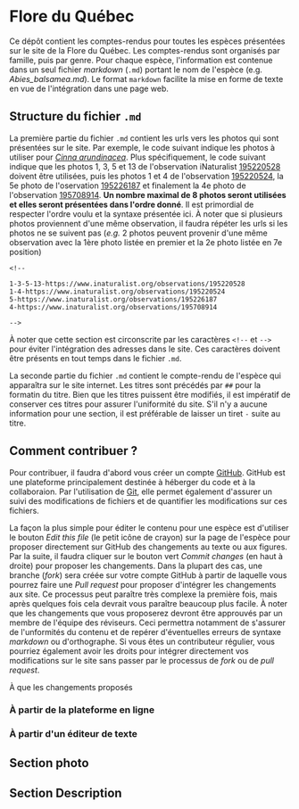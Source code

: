 # Flore du Québec

Ce dépôt contient les comptes-rendus pour toutes les espèces présentées sur le site de la Flore du Québec. Les comptes-rendus sont organisés par famille, puis par genre. Pour chaque espèce, l'information est contenue dans un seul fichier _markdown_ (`.md`) portant le nom de l'espèce (e.g. _Abies_balsamea.md_). Le format `markdown` facilite la mise en forme de texte en vue de l'intégration dans une page web.

## Structure du fichier `.md`

La première partie du fichier `.md` contient les urls vers les photos qui sont présentées sur le site. Par exemple, le code suivant indique les photos à utiliser pour [_Cinna arundinacea_](https://github.com/frousseu/floreduquebecsp/blob/main/Esp%C3%A8ces/Poaceae/Cinna/Cinna_arundinacea.md). Plus spécifiquement, le code suivant indique que les photos 1, 3, 5 et 13 de l'observation iNaturalist [195220528](https://www.inaturalist.org/observations/195220528) doivent être utilisées, puis les photos 1 et 4 de l'observation [195220524](https://www.inaturalist.org/observations/195220524), la 5e photo de l'oservation [195226187](https://www.inaturalist.org/observations/195226187) et finalement la 4e photo de l'observation [195708914](https://www.inaturalist.org/observations/195708914). **Un nombre maximal de 8 photos seront utilisées et elles seront présentées dans l'ordre donné**. Il est primordial de respecter l'ordre voulu et la syntaxe présentée ici. À noter que si plusieurs photos proviennent d'une même observation, il faudra répéter les urls si les photos ne se suivent pas (_e.g._ 2 photos peuvent provenir d'une même observation avec la 1ère photo listée en premier et la 2e photo listée en 7e position) 

```
<!--

1-3-5-13-https://www.inaturalist.org/observations/195220528
1-4-https://www.inaturalist.org/observations/195220524
5-https://www.inaturalist.org/observations/195226187
4-https://www.inaturalist.org/observations/195708914

-->

```

À noter que cette section est circonscrite par les caractères `<!--` et `-->` pour éviter l'intégration des adresses dans le site. Ces caractères doivent être présents en tout temps dans le fichier `.md`.

La seconde partie du fichier `.md` contient le compte-rendu de l'espèce qui apparaîtra sur le site internet. Les titres sont précédés par `##` pour la formatin du titre. Bien que les titres puissent être modifiés, il est impératif de conserver ces titres pour assurer l'uniformité du site. S'il n'y a aucune information pour une section, il est préférable de laisser un tiret `-` suite au titre. 

## Comment contribuer ?

Pour contribuer, il faudra d'abord vous créer un compte [GitHub](). GitHub est une plateforme principalement destinée à héberger du code et à la collaboraion. Par l'utilisation de [Git](), elle permet également d'assurer un suivi des modifications de fichiers et de quantifier les modifications sur ces fichiers. 

La façon la plus simple pour éditer le contenu pour une espèce est d'utiliser le bouton *Edit this file* (le petit icône de crayon) sur la page de l'espèce pour proposer directement sur GitHub des changements au texte ou aux figures. Par la suite, il faudra cliquer sur le bouton vert *Commit changes* (en haut à droite) pour proposer les changements. Dans la plupart des cas, une branche (*fork*) sera créée sur votre compte GitHub à partir de laquelle vous pourrez faire une *Pull request* pour proposer d'intégrer les changements aux site. Ce processus peut paraître très complexe la première fois, mais après quelques fois cela devrait vous paraître beaucoup plus facile. À noter que les changements que vous proposerez devront être approuvés par un membre de l'équipe des réviseurs. Ceci permettra notamment de s'assurer de l'unformités du contenu et de repérer d'éventuelles erreurs de syntaxe *markdown* ou d'orthographe. Si vous êtes un contributeur régulier, vous pourriez également avoir les droits pour intégrer directement vos modifications sur le site sans passer par le processus de *fork* ou de *pull request*.  



À que les changements proposés

### À partir de la plateforme en ligne




### À partir d'un éditeur de texte



## Section photo

## Section Description


